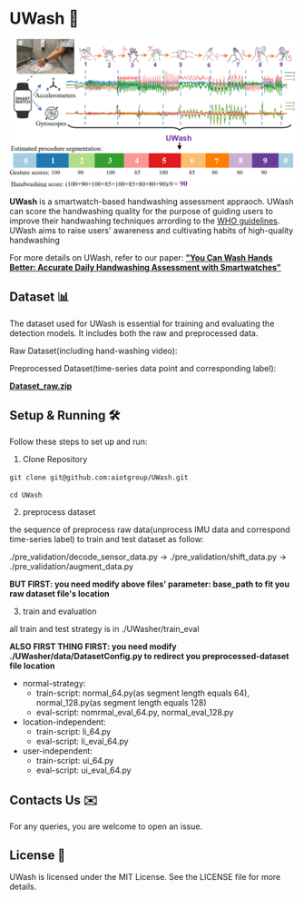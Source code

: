 # UWash 👋

<p align="center">
  <img src="./overview.png" alt="image-20240719171906628" width="600px"/>
</p>

**UWash** is a smartwatch-based handwashing assessment appraoch. UWash can score the handwashing quality for the purpose of guiding users to improve their handwashing techniques arrording to the [WHO guidelines](https://www.who.int/publications/m/item/hand-hygiene-why-how-when). UWash aims to raise users' awareness and cultivating habits of high-quality handwashing

For more details on UWash, refer to our paper: [**"You Can Wash Hands Better: Accurate Daily
Handwashing Assessment with Smartwatches"**](http://arxiv.org/abs/2112.06657)

## Dataset 📊

The dataset used for UWash is essential for training and evaluating the detection models. It includes both the raw and preprocessed data.

Raw Dataset(including hand-washing video):

Preprocessed Dataset(time-series data point and corresponding label):

[**Dataset_raw.zip**](https://drive.google.com/file/d/1ZRdRiwXp4xbFUWIIjIQ0OEK6gK0cwODN/view?usp=sharing)

## Setup & Running 🛠️
Follow these steps to set up and run:

1. Clone Repository

`git clone git@github.com:aiotgroup/UWash.git`

`cd UWash`

2. preprocess dataset 

the sequence of preprocess raw data(unprocess IMU data and correspond time-series label) to train and test dataset as follow:
 
./pre_validation/decode_sensor_data.py -> ./pre_validation/shift_data.py -> ./pre_validation/augment_data.py

**BUT FIRST: you need modify above files' parameter: base_path to fit you raw dataset file's location**

3. train and evaluation

all train and test strategy is in ./UWasher/train_eval

**ALSO FIRST THING FIRST: you need modify ./UWasher/data/DatasetConfig.py to redirect you preprocessed-dataset file location**

* normal-strategy: 
  * train-script: normal_64.py(as segment length equals 64), normal_128.py(as segment length equals 128)
  * eval-script: nomrmal_eval_64.py, normal_eval_128.py
* location-independent:
  * train-script: li_64.py
  * eval-script: li_eval_64.py
* user-independent:
  * train-script: ui_64.py
  * eval-script: ui_eval_64.py



## Contacts Us ✉️
For any queries, you are welcome to open an issue.

## License 📜
UWash is licensed under the MIT License. See the LICENSE file for more details.

## 
